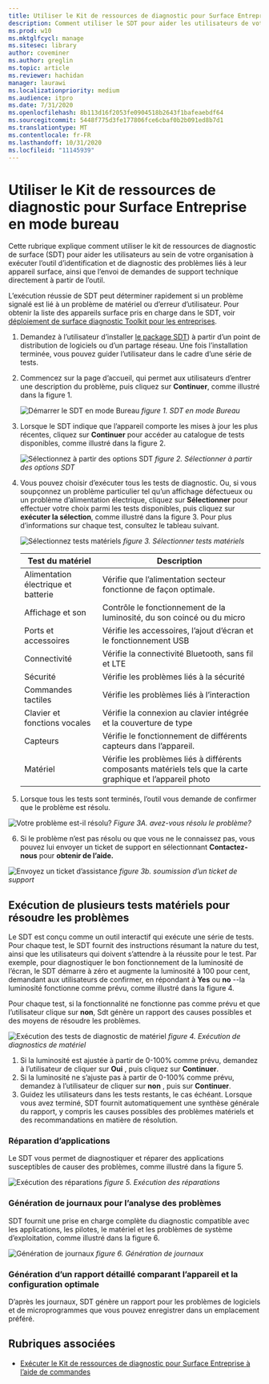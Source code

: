 ```yaml
---
title: Utiliser le Kit de ressources de diagnostic pour Surface Entreprise en mode bureau
description: Comment utiliser le SDT pour aider les utilisateurs de votre organisation à exécuter l’outil d’identification et de diagnostic des problèmes liés à l’appareil surface, ainsi que l’envoi des demandes de support directement à partir de l’outil.
ms.prod: w10
ms.mktglfcycl: manage
ms.sitesec: library
author: coveminer
ms.author: greglin
ms.topic: article
ms.reviewer: hachidan
manager: laurawi
ms.localizationpriority: medium
ms.audience: itpro
ms.date: 7/31/2020
ms.openlocfilehash: 8b113d16f2053fe0904518b2643f1bafeaebdf64
ms.sourcegitcommit: 5448f775d3fe177806fce6cbaf0b2b091ed8b7d1
ms.translationtype: MT
ms.contentlocale: fr-FR
ms.lasthandoff: 10/31/2020
ms.locfileid: "11145939"
---
```

# Utiliser le Kit de ressources de diagnostic pour Surface Entreprise en mode bureau

Cette rubrique explique comment utiliser le kit de ressources de diagnostic de surface (SDT) pour aider les utilisateurs au sein de votre organisation à exécuter l’outil d’identification et de diagnostic des problèmes liés à leur appareil surface, ainsi que l’envoi de demandes de support technique directement à partir de l’outil. 

L’exécution réussie de SDT peut déterminer rapidement si un problème signalé est lié à un problème de matériel ou d’erreur d’utilisateur. Pour obtenir la liste des appareils surface pris en charge dans le SDT, voir [déploiement de surface diagnostic Toolkit pour les entreprises](surface-diagnostic-toolkit-business.md).


1. Demandez à l’utilisateur d’installer [le package SDT](surface-diagnostic-toolkit-business.md#preparing-the-sdt-package-for-distribution)) à partir d’un point de distribution de logiciels ou d’un partage réseau. Une fois l’installation terminée, vous pouvez guider l’utilisateur dans le cadre d’une série de tests. 

2. Commencez sur la page d’accueil, qui permet aux utilisateurs d’entrer une description du problème, puis cliquez sur **Continuer**, comme illustré dans la figure 1.

    ![Démarrer le SDT en mode Bureau ](images/sdt-desk-1.png)
 *figure 1. SDT en mode Bureau*

3. Lorsque le SDT indique que l’appareil comporte les mises à jour les plus récentes, cliquez sur **Continuer** pour accéder au catalogue de tests disponibles, comme illustré dans la figure 2.

    ![Sélectionnez à partir des options SDT ](images/sdt1.png)
 *figure 2. Sélectionner à partir des options SDT*

4. Vous pouvez choisir d’exécuter tous les tests de diagnostic. Ou, si vous soupçonnez un problème particulier tel qu’un affichage défectueux ou un problème d’alimentation électrique, cliquez sur **Sélectionner** pour effectuer votre choix parmi les tests disponibles, puis cliquez sur **exécuter la sélection**, comme illustré dans la figure 3. Pour plus d’informations sur chaque test, consultez le tableau suivant. 

    ![Sélectionnez tests matériels ](images/sdt2.png)
 *figure 3. Sélectionner tests matériels*

    Test du matériel | Description
    --- | ---
    Alimentation électrique et batterie |  Vérifie que l’alimentation secteur fonctionne de façon optimale.
    Affichage et son   | Contrôle le fonctionnement de la luminosité, du son coincé ou du micro
    Ports et accessoires   | Vérifie les accessoires, l’ajout d’écran et le fonctionnement USB
    Connectivité |  Vérifie la connectivité Bluetooth, sans fil et LTE
    Sécurité    | Vérifie les problèmes liés à la sécurité
    Commandes tactiles   | Vérifie les problèmes liés à l’interaction
    Clavier et fonctions vocales |    Vérifie la connexion au clavier intégrée et la couverture de type
    Capteurs | Vérifie le fonctionnement de différents capteurs dans l’appareil.
    Matériel |  Vérifie les problèmes liés à différents composants matériels tels que la carte graphique et l’appareil photo

5. Lorsque tous les tests sont terminés, l’outil vous demande de confirmer que le problème est résolu. 

 ![Votre problème est-il résolu? ](images/sdt3.png)
 *Figure 3A. avez-vous résolu le problème?*

6. Si le problème n’est pas résolu ou que vous ne le connaissez pas, vous pouvez lui envoyer un ticket de support en sélectionnant **Contactez-nous** pour **obtenir de l’aide.**
 
 ![Envoyez un ticket d’assistance ](images/sdt4.png)
 *figure 3b. soumission d’un ticket de support*

<span id="multiple" />

## Exécution de plusieurs tests matériels pour résoudre les problèmes

Le SDT est conçu comme un outil interactif qui exécute une série de tests. Pour chaque test, le SDT fournit des instructions résumant la nature du test, ainsi que les utilisateurs qui doivent s’attendre à la réussite pour le test. Par exemple, pour diagnostiquer le bon fonctionnement de la luminosité de l’écran, le SDT démarre à zéro et augmente la luminosité à 100 pour cent, demandant aux utilisateurs de confirmer, en répondant à **Yes** ou **no** --la luminosité fonctionne comme prévu, comme illustré dans la figure 4. 

Pour chaque test, si la fonctionnalité ne fonctionne pas comme prévu et que l’utilisateur clique sur **non**, Sdt génère un rapport des causes possibles et des moyens de résoudre les problèmes. 

![Exécution des tests de diagnostic de matériel ](images/sdt-desk-4.png)
 *figure 4. Exécution de diagnostics de matériel*

1. Si la luminosité est ajustée à partir de 0-100% comme prévu, demandez à l’utilisateur de cliquer sur **Oui** , puis cliquez sur **Continuer**. 
2. Si la luminosité ne s’ajuste pas à partir de 0-100% comme prévu, demandez à l’utilisateur de cliquer sur **non** , puis sur **Continuer**. 
3. Guidez les utilisateurs dans les tests restants, le cas échéant. Lorsque vous avez terminé, SDT fournit automatiquement une synthèse générale du rapport, y compris les causes possibles des problèmes matériels et des recommandations en matière de résolution.


### Réparation d’applications

Le SDT vous permet de diagnostiquer et réparer des applications susceptibles de causer des problèmes, comme illustré dans la figure 5.

![Exécution des réparations ](images/sdt-desk-5.png)
 *figure 5. Exécution des réparations*
<span id="logs" />

### Génération de journaux pour l’analyse des problèmes 

SDT fournit une prise en charge complète du diagnostic compatible avec les applications, les pilotes, le matériel et les problèmes de système d’exploitation, comme illustré dans la figure 6.

![Génération de journaux ](images/sdt-desk-6.png)
 *figure 6. Génération de journaux*

<span id="detailed-report" />

### Génération d’un rapport détaillé comparant l’appareil et la configuration optimale

D’après les journaux, SDT génère un rapport pour les problèmes de logiciels et de microprogrammes que vous pouvez enregistrer dans un emplacement préféré.

## Rubriques associées

- [Exécuter le Kit de ressources de diagnostic pour Surface Entreprise à l’aide de commandes](surface-diagnostic-toolkit-command-line.md)


